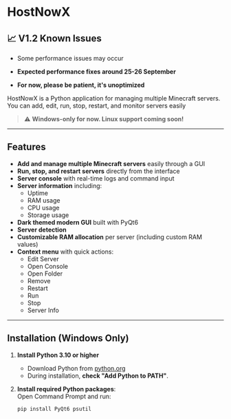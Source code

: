 # HostNowX

## 📈 V1.2 Known Issues

* Some performance issues may occur
* **Expected performance fixes around 25-26 September**

* **For now, please be patient, it's unoptimized**

HostNowX is a Python application for managing multiple Minecraft servers. You can add, edit, run, stop, restart, and monitor servers easily

> ⚠️ **Windows-only for now. Linux support coming soon!**

---

## Features

- **Add and manage multiple Minecraft servers** easily through a GUI  
- **Run, stop, and restart servers** directly from the interface  
- **Server console** with real-time logs and command input  
- **Server information** including:
  - Uptime
  - RAM usage
  - CPU usage
  - Storage usage  
- **Dark themed modern GUI** built with PyQt6  
- **Server detection**
- **Customizable RAM allocation** per server (including custom RAM values)  
- **Context menu** with quick actions:
  - Edit Server
  - Open Console
  - Open Folder
  - Remove
  - Restart
  - Run
  - Stop
  - Server Info  

---

## Installation (Windows Only)

1. **Install Python 3.10 or higher**  
   - Download Python from [python.org](https://www.python.org/downloads/windows/)  
   - During installation, **check "Add Python to PATH"**.

2. **Install required Python packages**:  
   Open Command Prompt and run:
   ```cmd
   pip install PyQt6 psutil
